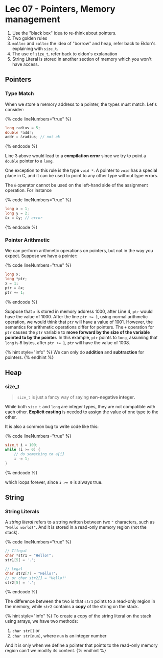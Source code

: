 # Lec 07 - Pointers, Memory management

1. Use the "black box" idea to re-think about pointers.
2. Two golden rules
3. `malloc` and `calloc` the idea of "borrow" and heap, refer back to Eldon's explaining with `size_t`.
4. The use of `size_t`, refer back to eldon's explanation
5. String Literal is stored in another section of memory which you won't have access.

## Pointers

### Type Match

When we store a memory address to a pointer, the types must match. Let's consider:

{% code lineNumbers="true" %}
```c
long radius = 5;
double *addr;
addr = &radius; // not ok
```
{% endcode %}

Line 3 above would lead to a **compilation error** since we try to point a `double` pointer to a `long`.

One exception to this rule is the type `void *`. A pointer to `void` has a special place in C, and it can be used to point to any other type without type errors.&#x20;

The `&` operator cannot be used on the left-hand side of the assignment operation. For instance

{% code lineNumbers="true" %}
```c
long x = 1;
long y = 2;
&x = &y; // error
```
{% endcode %}

### Pointer Arithmetic

We can perform arithmetic operations on pointers, but not in the way you expect. Suppose we have a pointer:

{% code lineNumbers="true" %}
```c
long x;
long *ptr;
x = 1;
ptr = &x;
ptr += 1;
```
{% endcode %}

Suppose that `x` is stored in memory address 1000, after Line 4, `ptr` would have the value of 1000. After the line `ptr += 1`, using normal arithmetic operation, we would think that `ptr` will have a value of 1001. However, the semantics for arithmetic operations differ for pointers. The `+` operation for `ptr` causes the `ptr` variable to **move forward by the size of the variable pointed to by the pointer.** In this example, `ptr` points to `long`, assuming that `long` is 8 bytes, after `ptr += 1`, `ptr` will have the value of 1008.

{% hint style="info" %}
We can only do **addition** and **subtraction** for pointers.
{% endhint %}

## Heap

### size\_t

> `size_t` is just a fancy way of saying **non-negative integer.**

While both `size_t` and `long` are integer types, they are not compatible with each other. **Explicit casting** is needed to assign the value of one type to the other.

It is also a common bug to write code like this:

{% code lineNumbers="true" %}
```c
size_t i = 100;
while (i >= 0) {
    // do something to a[i]
    i -= 1;
}
```
{% endcode %}

which loops forever, since `i >= 0` is always true.

## String

### String Literals

A _string literal_ refers to a string written between two `"` characters, such as `"Hello world!"`. And it is stored in a read-only memory region (not the stack).

{% code lineNumbers="true" %}
```c
// Illegal
char *str1 = "Hello!";
str1[5] = '.';

// Legal
char str2[7] = "Hello!";
// or char str2[] = "Hello!"
str2[5] = '.';
```
{% endcode %}

The difference between the two is that `str1` points to a read-only region in the memory, while `str2` contains a **copy** of the string on the stack.

{% hint style="info" %}
To create a copy of the string literal on the stack using arrays, we have two methods:

1. `char str[]` or
2. `char str[num]`, where `num` is an integer number

And it is only when we define a pointer that points to the read-only memory region can't we modify its content.
{% endhint %}

